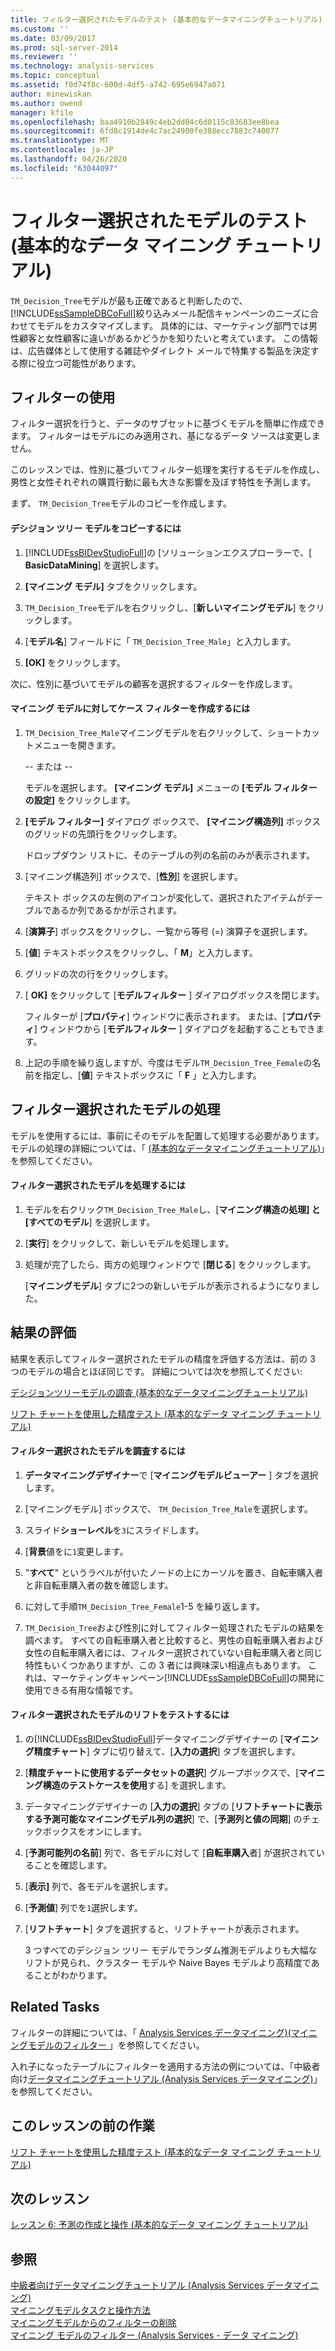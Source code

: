 ```yaml
---
title: フィルター選択されたモデルのテスト (基本的なデータマイニングチュートリアル) |Microsoft Docs
ms.custom: ''
ms.date: 03/09/2017
ms.prod: sql-server-2014
ms.reviewer: ''
ms.technology: analysis-services
ms.topic: conceptual
ms.assetid: f0d74f8c-600d-4df5-a742-695e6947a071
author: minewiskan
ms.author: owend
manager: kfile
ms.openlocfilehash: baa4910b2849c4eb2dd04c6d0115c83683ee8bea
ms.sourcegitcommit: 6fd8c1914de4c7ac24900fe388ecc7883c740077
ms.translationtype: MT
ms.contentlocale: ja-JP
ms.lasthandoff: 04/26/2020
ms.locfileid: "63044097"
---
```

# <a name="testing-a-filtered-model-basic-data-mining-tutorial"></a>フィルター選択されたモデルのテスト (基本的なデータ マイニング チュートリアル)
  `TM_Decision_Tree`モデルが最も正確であると判断したので、 [!INCLUDE[ssSampleDBCoFull](../includes/sssampledbcofull-md.md)]絞り込みメール配信キャンペーンのニーズに合わせてモデルをカスタマイズします。 具体的には、マーケティング部門では男性顧客と女性顧客に違いがあるかどうかを知りたいと考えています。 この情報は、広告媒体として使用する雑誌やダイレクト メールで特集する製品を決定する際に役立つ可能性があります。  
  
## <a name="using-filters"></a>フィルターの使用  
 フィルター選択を行うと、データのサブセットに基づくモデルを簡単に作成できます。 フィルターはモデルにのみ適用され、基になるデータ ソースは変更しません。  
  
 このレッスンでは、性別に基づいてフィルター処理を実行するモデルを作成し、男性と女性それぞれの購買行動に最も大きな影響を及ぼす特性を予測します。  
  
 まず、 `TM_Decision_Tree`モデルのコピーを作成します。  
  
#### <a name="to-copy-the-decision-tree-model"></a>デシジョン ツリー モデルをコピーするには  
  
1.  [!INCLUDE[ssBIDevStudioFull](../includes/ssbidevstudiofull-md.md)]の [ソリューションエクスプローラーで、[ **BasicDataMining**] を選択します。  
  
2.  **[マイニング モデル]** タブをクリックします。  
  
3.  `TM_Decision_Tree`モデルを右クリックし、[**新しいマイニングモデル**] をクリックします。  
  
4.  [**モデル名**] フィールドに「 `TM_Decision_Tree_Male`」と入力します。  
  
5.  **[OK]** をクリックします。  
  
 次に、性別に基づいてモデルの顧客を選択するフィルターを作成します。  
  
#### <a name="to-create-a-case-filter-on-a-mining-model"></a>マイニング モデルに対してケース フィルターを作成するには  
  
1.  `TM_Decision_Tree_Male`マイニングモデルを右クリックして、ショートカットメニューを開きます。  
  
     -- または --  
  
     モデルを選択します。 **[マイニング モデル]** メニューの **[モデル フィルターの設定]** をクリックします。  
  
2.  **[モデル フィルター]** ダイアログ ボックスで、 **[マイニング構造列]** ボックスのグリッドの先頭行をクリックします。  
  
     ドロップダウン リストに、そのテーブルの列の名前のみが表示されます。  
  
3.  [マイニング構造列] ボックスで、[**性別**] を選択します。  
  
     テキスト ボックスの左側のアイコンが変化して、選択されたアイテムがテーブルであるか列であるかが示されます。  
  
4.  [**演算子**] ボックスをクリックし、一覧から等号 (=) 演算子を選択します。  
  
5.  [**値**] テキストボックスをクリックし、「 **M**」と入力します。  
  
6.  グリッドの次の行をクリックします。  
  
7.  [ **OK]** をクリックして [**モデルフィルター** ] ダイアログボックスを閉じます。  
  
     フィルターが [**プロパティ**] ウィンドウに表示されます。 または、[**プロパティ**] ウィンドウから [**モデルフィルター** ] ダイアログを起動することもできます。  
  
8.  上記の手順を繰り返しますが、今度はモデル`TM_Decision_Tree_Female`の名前を指定し、[**値**] テキストボックスに「 **F** 」と入力します。  
  
## <a name="process-the-filtered-models"></a>フィルター選択されたモデルの処理  
 モデルを使用するには、事前にそのモデルを配置して処理する必要があります。 モデルの処理の詳細については、「 [&#40;基本的なデータマイニングチュートリアル&#41;](../../2014/tutorials/processing-models-in-the-targeted-mailing-structure-basic-data-mining-tutorial.md)」を参照してください。  
  
#### <a name="to-process-the-filtered-model"></a>フィルター選択されたモデルを処理するには  
  
1.  モデルを右クリック`TM_Decision_Tree_Male`し、[**マイニング構造の処理] と [すべてのモデル**] を選択します。  
  
2.  [**実行**] をクリックして、新しいモデルを処理します。  
  
3.  処理が完了したら、両方の処理ウィンドウで [**閉じる**] をクリックします。  
  
     [**マイニングモデル**] タブに2つの新しいモデルが表示されるようになりました。  
  
## <a name="evaluate-the-results"></a>結果の評価  
 結果を表示してフィルター選択されたモデルの精度を評価する方法は、前の 3 つのモデルの場合とほぼ同じです。 詳細については次を参照してください:  
  
 [デシジョンツリーモデルの調査 &#40;基本的なデータマイニングチュートリアル&#41;](../../2014/tutorials/exploring-the-decision-tree-model-basic-data-mining-tutorial.md)  
  
 [リフト チャートを使用した精度テスト (基本的なデータ マイニング チュートリアル)](../../2014/tutorials/testing-accuracy-with-lift-charts-basic-data-mining-tutorial.md)  
  
#### <a name="to-explore-the-filtered-models"></a>フィルター選択されたモデルを調査するには  
  
1.  **データマイニングデザイナー**で [**マイニングモデルビューアー** ] タブを選択します。  
  
2.  [マイニングモデル] ボックスで、 `TM_Decision_Tree_Male`を選択します。  
  
3.  スライド**ショーレベル**を`3`にスライドします。  
  
4.  [**背景**値をに`1`変更します。  
  
5.  "**すべて**" というラベルが付いたノードの上にカーソルを置き、自転車購入者と非自転車購入者の数を確認します。  
  
6.  に対して手順`TM_Decision_Tree_Female`1-5 を繰り返します。  
  
7.  `TM_Decision_Tree`および性別に対してフィルター処理されたモデルの結果を調べます。 すべての自転車購入者と比較すると、男性の自転車購入者および女性の自転車購入者には、フィルター選択されていない自転車購入者と同じ特性もいくつかありますが、この 3 者には興味深い相違点もあります。 これは、マーケティングキャンペーン[!INCLUDE[ssSampleDBCoFull](../includes/sssampledbcofull-md.md)]の開発に使用できる有用な情報です。  
  
#### <a name="to-test-the-lift-of-the-filtered-models"></a>フィルター選択されたモデルのリフトをテストするには  
  
1.  の[!INCLUDE[ssBIDevStudioFull](../includes/ssbidevstudiofull-md.md)]データマイニングデザイナーの [**マイニング精度チャート**] タブに切り替えて、[**入力の選択**] タブを選択します。  
  
2.  [**精度チャートに使用するデータセットの選択**] グループボックスで、[**マイニング構造のテストケースを使用**する] を選択します。  
  
3.  データマイニングデザイナーの [**入力の選択**] タブの [**リフトチャートに表示する予測可能なマイニングモデル列の選択**] で、[**予測列と値の同期**] のチェックボックスをオンにします。  
  
4.  [**予測可能列の名前**] 列で、各モデルに対して [**自転車購入**者] が選択されていることを確認します。  
  
5.  [**表示]** 列で、各モデルを選択します。  
  
6.  [**予測値**] 列でを`1`選択します。  
  
7.  [**リフトチャート**] タブを選択すると、リフトチャートが表示されます。  
  
     3 つすべてのデシジョン ツリー モデルでランダム推測モデルよりも大幅なリフトが見られ、クラスター モデルや Naive Bayes モデルより高精度であることがわかります。  
  
## <a name="related-tasks"></a>Related Tasks  
 フィルターの詳細については、「 [Analysis Services データマイニング&#41;&#40;マイニングモデルのフィルター ](../../2014/analysis-services/data-mining/filters-for-mining-models-analysis-services-data-mining.md)」を参照してください。  
  
 入れ子になったテーブルにフィルターを適用する方法の例については、「中級者向け[データマイニングチュートリアル &#40;Analysis Services データマイニング&#41;](../../2014/tutorials/intermediate-data-mining-tutorial-analysis-services-data-mining.md)」を参照してください。  
  
## <a name="previous-task-in-lesson"></a>このレッスンの前の作業  
 [リフト チャートを使用した精度テスト (基本的なデータ マイニング チュートリアル)](../../2014/tutorials/testing-accuracy-with-lift-charts-basic-data-mining-tutorial.md)  
  
## <a name="next-lesson"></a>次のレッスン  
 [レッスン 6: 予測の作成と操作 &#40;基本的なデータ マイニング チュートリアル&#41;](../../2014/tutorials/lesson-6-creating-and-working-with-predictions-basic-data-mining-tutorial.md)  
  
## <a name="see-also"></a>参照  
 [中級者向けデータマイニングチュートリアル &#40;Analysis Services データマイニング&#41;](../../2014/tutorials/intermediate-data-mining-tutorial-analysis-services-data-mining.md)   
 [マイニングモデルタスクと操作方法](../../2014/analysis-services/data-mining/mining-model-tasks-and-how-tos.md)   
 [マイニングモデルからのフィルターの削除](../../2014/analysis-services/data-mining/delete-a-filter-from-a-mining-model.md)   
 [マイニング モデルのフィルター &#40;Analysis Services - データ マイニング&#41;](../../2014/analysis-services/data-mining/filters-for-mining-models-analysis-services-data-mining.md)  
  
  
